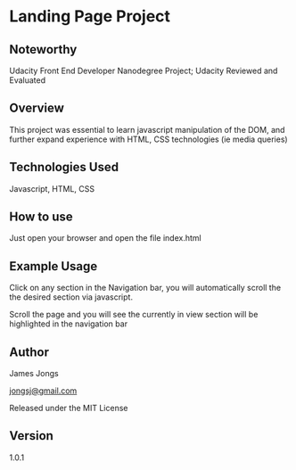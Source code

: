 # Landing Page Project

## Noteworthy
Udacity Front End Developer Nanodegree Project; Udacity Reviewed and Evaluated

## Overview
This project was essential to learn javascript manipulation of the DOM,
and further expand experience with HTML, CSS technologies (ie media queries)

## Technologies Used

Javascript, HTML, CSS

## How to use

Just open your browser and open the file index.html

## Example Usage

Click on any section in the Navigation bar, you will 
automatically scroll the the desired section via javascript.

Scroll the page and you will see the currently in view section 
will be highlighted in the navigation bar

## Author
James Jongs 

jongsj@gmail.com

Released under the MIT License

## Version

1.0.1
